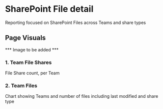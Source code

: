 # SharePoint File detail
Reporting focused on SharePoint Files across Teams and share types

## Page Visuals

*** Image to be added ***

### 1.	Team File Shares
File Share count, per Team

### 2.	Team Files
Chart showing Teams and number of files including last modified and share type

